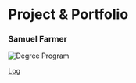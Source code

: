 # Project & Portfolio

### Samuel Farmer

![Degree Program](https://img.shields.io/badge/degree-web%20development-blue.svg)

[Log](./docs/log.md)
